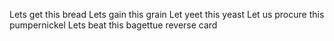 Lets get this bread
Lets gain this grain
Let yeet this yeast
Let us procure this pumpernickel
Lets beat this bagettue reverse card